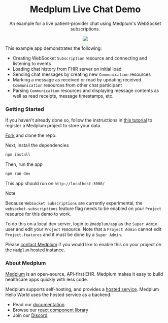<h1 align="center">Medplum Live Chat Demo</h1>
<p align="center">An example for a live patient-provider chat using Medplum's WebSocket subscriptions.</p>
<p align="center">
<a href="https://github.com/medplum/medplum-live-chat-demo/blob/main/LICENSE.txt">
    <img src="https://img.shields.io/badge/license-Apache-blue.svg" />
  </a>
</p>

This example app demonstrates the following:

- Creating WebSocket `Subscription` resource and connecting and listening to events
- Loading chat history from FHIR server on initial load
- Sending chat messages by creating new `Communication` resources
- Marking a message as received or read by updating received `Communication` resources from other chat participant
- Parsing `Communication` resources and displaying message contents as well as read receipts, message timestamps, etc.

### Getting Started

If you haven't already done so, follow the instructions in [this tutorial](https://www.medplum.com/docs/tutorials/register) to register a Medplum project to store your data.

[Fork](https://github.com/medplum/medplum-live-chat-demo/fork) and clone the repo.

Next, install the dependencies

```bash
npm install
```

Then, run the app

```bash
npm run dev
```

This app should run on `http://localhost:3000/`


> [!NOTE]
> Because `WebSocket Subscriptions` are currently experimental, the `websocket-subscriptions` feature flag needs to be enabled on your `Project` resource for this demo to work.
>
> To do this on a local dev server, login to `@medplum/app` as the `Super Admin` user and edit your `Project` resource.
> Note that a `Project Admin` cannot edit `Project.features` and it must be done by a `Super Admin`.
>
> Please [contact Medplum](mailto:hello@medplum.com) if you would like to enable this on your project on the `Medplum` hosted instance.

### About Medplum

[Medplum](https://www.medplum.com/) is an open-source, API-first EHR. Medplum makes it easy to build healthcare apps quickly with less code.

Medplum supports self-hosting, and provides a [hosted service](https://app.medplum.com/). Medplum Hello World uses the hosted service as a backend.

- Read our [documentation](https://www.medplum.com/docs)
- Browse our [react component library](https://storybook.medplum.com/)
- Join our [Discord](https://discord.gg/medplum)
